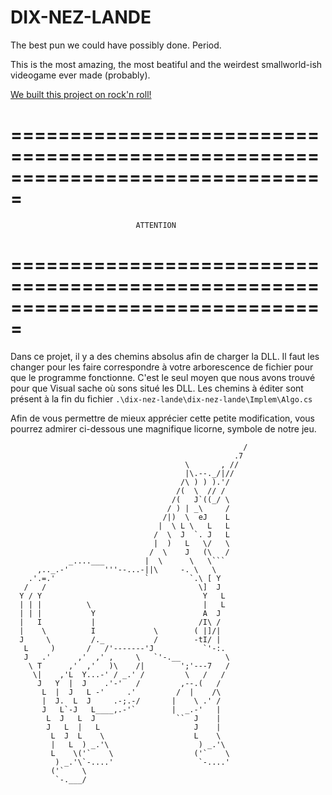 DIX-NEZ-LANDE
=============

The best pun we could have possibly done. Period.

This is the most amazing, the most beatiful and the weirdest smallworld-ish videogame
ever made (probably).

[We built this project on rock'n roll!](https://youtu.be/K1b8AhIsSYQ)

===============================================================================
===============================================================================

                                ATTENTION

===============================================================================
===============================================================================

Dans ce projet, il y a des chemins absolus afin de charger la DLL. Il faut les
changer pour les faire correspondre à votre arborescence de fichier pour que le
programme fonctionne. C'est le seul moyen que nous avons trouvé pour que Visual
sache où sons situé les DLL. Les chemins à éditer sont présent à la fin du
fichier ``` .\dix-nez-lande\dix-nez-lande\Implem\Algo.cs ```

Afin de vous permettre de mieux apprécier cette petite modification, vous pourrez
admirer ci-dessous une magnifique licorne, symbole de notre jeu.

```
                                                    /
                                                  .7
                                       \       , //
                                       |\.--._/|//
                                      /\ ) ) ).'/
                                     /(  \  // /
                                    /(   J`((_/ \
                                   / ) | _\     /
                                  /|)  \  eJ    L
                                 |  \ L \   L   L
                                /  \  J  `. J   L
                                |  )   L   \/   \
                               /  \    J   (\   /
             _....___         |  \      \   \```
      ,.._.-'        '''--...-||\     -. \   \
    .'.=.'                    `         `.\ [ Y
   /   /                                  \]  J
  Y / Y                                    Y   L
  | | |          \                         |   L
  | | |           Y                        A  J
  |   I           |                       /I\ /
  |    \          I             \        ( |]/|
  J     \         /._           /        -tI/ |
   L     )       /   /'-------'J           `'-:.
   J   .'      ,'  ,' ,     \   `'-.__          \
    \ T      ,'  ,'   )\    /|        ';'---7   /
     \|    ,'L  Y...-' / _.' /         \   /   /
      J   Y  |  J    .'-'   /         ,--.(   /
       L  |  J   L -'     .'         /  |    /\
       |  J.  L  J     .-;.-/       |    \ .' /
       J   L`-J   L____,.-'`        |  _.-'   |
        L  J   L  J                  ``  J    |
        J   L  |   L                     J    |
         L  J  L    \                    L    \
         |   L  ) _.'\                    ) _.'\
         L    \('`    \                  ('`    \
          ) _.'\`-....'                   `-....'
         ('`    \
          `-.___/
```
